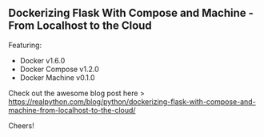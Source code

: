 ## Dockerizing Flask With Compose and Machine - From Localhost to the Cloud

Featuring:

- Docker v1.6.0
- Docker Compose v1.2.0
- Docker Machine v0.1.0

Check out the awesome blog post here > https://realpython.com/blog/python/dockerizing-flask-with-compose-and-machine-from-localhost-to-the-cloud/

Cheers!
